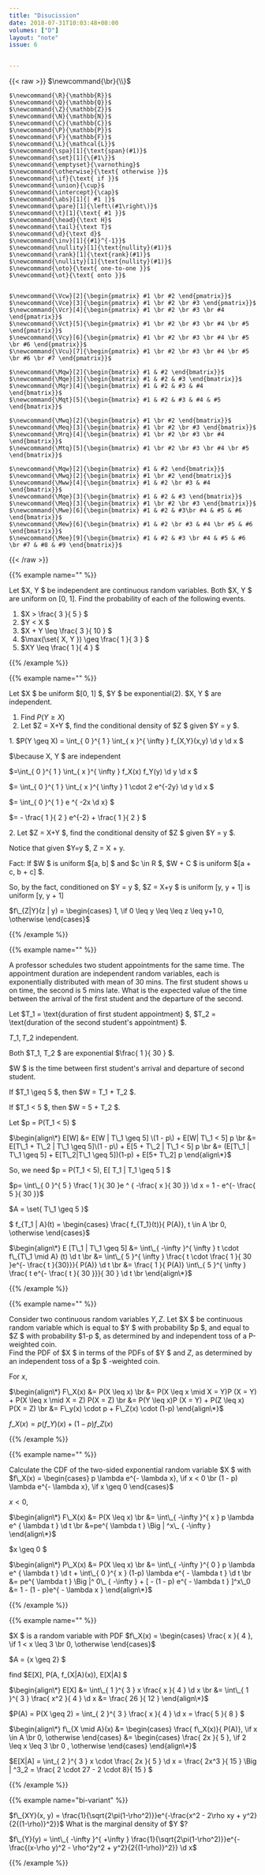 ```yaml
---
title: "Disucission"
date: 2018-07-31T10:03:48+08:00
volumes: ["D"]
layout: "note"
issue: 6


---
```



<!--more-->

<div class="latex-macros">
  {{< raw >}}
    $\newcommand{\br}{\\}$

    $\newcommand{\R}{\mathbb{R}}$
    $\newcommand{\Q}{\mathbb{Q}}$
    $\newcommand{\Z}{\mathbb{Z}}$
    $\newcommand{\N}{\mathbb{N}}$
    $\newcommand{\C}{\mathbb{C}}$
    $\newcommand{\P}{\mathbb{P}}$
    $\newcommand{\F}{\mathbb{F}}$
    $\newcommand{\L}{\mathcal{L}}$
    $\newcommand{\spa}[1]{\text{span}(#1)}$
    $\newcommand{\set}[1]{\{#1\}}$
    $\newcommand{\emptyset}{\varnothing}$
    $\newcommand{\otherwise}{\text{ otherwise }}$
    $\newcommand{\if}{\text{ if }}$
    $\newcommand{\union}{\cup}$
    $\newcommand{\intercept}{\cap}$
    $\newcommand{\abs}[1]{| #1 |}$
    $\newcommand{\pare}[1]{\left\(#1\right\)}$
    $\newcommand{\t}[1]{\text{ #1 }}$
    $\newcommand{\head}{\text H}$
    $\newcommand{\tail}{\text T}$
    $\newcommand{\d}{\text d}$
    $\newcommand{\inv}[1]{{#1}^{-1}}$
    $\newcommand{\nullity}[1]{\text{nullity}(#1)}$
    $\newcommand{\rank}[1]{\text{rank}(#1)}$
    $\newcommand{\nullity}[1]{\text{nullity}(#1)}$
    $\newcommand{\oto}{\text{ one-to-one }}$
    $\newcommand{\ot}{\text{ onto }}$


    $\newcommand{\Vcw}[2]{\begin{pmatrix} #1 \br #2 \end{pmatrix}}$
    $\newcommand{\Vce}[3]{\begin{pmatrix} #1 \br #2 \br #3 \end{pmatrix}}$
    $\newcommand{\Vcr}[4]{\begin{pmatrix} #1 \br #2 \br #3 \br #4 \end{pmatrix}}$
    $\newcommand{\Vct}[5]{\begin{pmatrix} #1 \br #2 \br #3 \br #4 \br #5 \end{pmatrix}}$
    $\newcommand{\Vcy}[6]{\begin{pmatrix} #1 \br #2 \br #3 \br #4 \br #5 \br #6 \end{pmatrix}}$
    $\newcommand{\Vcu}[7]{\begin{pmatrix} #1 \br #2 \br #3 \br #4 \br #5 \br #6 \br #7 \end{pmatrix}}$

    $\newcommand{\Mqw}[2]{\begin{bmatrix} #1 & #2 \end{bmatrix}}$
    $\newcommand{\Mqe}[3]{\begin{bmatrix} #1 & #2 & #3 \end{bmatrix}}$
    $\newcommand{\Mqr}[4]{\begin{bmatrix} #1 & #2 & #3 & #4 \end{bmatrix}}$
    $\newcommand{\Mqt}[5]{\begin{bmatrix} #1 & #2 & #3 & #4 & #5 \end{bmatrix}}$

    $\newcommand{\Mwq}[2]{\begin{bmatrix} #1 \br #2 \end{bmatrix}}$
    $\newcommand{\Meq}[3]{\begin{bmatrix} #1 \br #2 \br #3 \end{bmatrix}}$
    $\newcommand{\Mrq}[4]{\begin{bmatrix} #1 \br #2 \br #3 \br #4 \end{bmatrix}}$
    $\newcommand{\Mtq}[5]{\begin{bmatrix} #1 \br #2 \br #3 \br #4 \br #5 \end{bmatrix}}$

    $\newcommand{\Mqw}[2]{\begin{bmatrix} #1 & #2 \end{bmatrix}}$
    $\newcommand{\Mwq}[2]{\begin{bmatrix} #1 \br #2 \end{bmatrix}}$
    $\newcommand{\Mww}[4]{\begin{bmatrix} #1 & #2 \br #3 & #4 \end{bmatrix}}$
    $\newcommand{\Mqe}[3]{\begin{bmatrix} #1 & #2 & #3 \end{bmatrix}}$
    $\newcommand{\Meq}[3]{\begin{bmatrix} #1 \br #2 \br #3 \end{bmatrix}}$
    $\newcommand{\Mwe}[6]{\begin{bmatrix} #1 & #2 & #3\br #4 & #5 & #6 \end{bmatrix}}$
    $\newcommand{\Mew}[6]{\begin{bmatrix} #1 & #2 \br #3 & #4 \br #5 & #6 \end{bmatrix}}$
    $\newcommand{\Mee}[9]{\begin{bmatrix} #1 & #2 & #3 \br #4 & #5 & #6 \br #7 & #8 & #9 \end{bmatrix}}$
  {{< /raw >}}
</div>

{{% example name="" %}}

Let $X, Y $ be independent are continuous random variables. Both $X, Y $ are uniform on [0, 1]. Find the probability of each of the following events. <br>
1. $X > \frac{ 3 }{ 5 } $ <br>
2. $Y < X $ <br>
3. $X + Y \leq \frac{ 3 }{ 10 } $ <br>
4. $\max(\set{ X, Y }) \geq \frac{ 1 }{ 3 } $ <br>
5. $XY \leq \frac{ 1 }{ 4 } $

{{% /example %}}

{{% example name="" %}}

Let $X $ be uniform $[0, 1] $, $Y $ be exponential(2). $X, Y $ are independent. <br>
1. Find $P(Y \geq X)$ <br>
2. Let $Z = X+Y $, find the conditional density of $Z $ given $Y = y $.

1\. $P(Y \geq X) = \int\_{ 0 }^{ 1 } \int\_{ x }^{ \infty } f\_{X,Y}(x,y) \d y \d x $

$\because X, Y $ are independent

$=\int\_{ 0 }^{ 1 } \int\_{ x }^{ \infty } f\_X(x) f\_Y(y) \d y \d x $

$= \int\_{ 0 }^{ 1 } \int\_{ x }^{ \infty } 1 \cdot 2 e^{-2y} \d y \d x $

$= \int\_{ 0 }^{ 1 } e ^{ -2x  \d x} $

$= - \frac{ 1 }{ 2 } e^{-2} + \frac{ 1 }{ 2 } $


2\. Let $Z = X+Y $, find the conditional density of $Z $ given $Y = y $.

Notice that given $Y=y $, Z = X + y.

Fact: If $W $ is uniform $[a, b] $ and $c \in R $, $W + C $ is uniform $[a + c, b + c] $.

So, by the fact, conditioned on $Y = y $, $Z = X+y $ is uniform [y, y + 1] is uniform [y, y + 1]

$f\_{Z|Y}(z | y) = \begin{cases}
1, \if 0 \leq y \leq \leq z \leq y+1
0, \otherwise
\end{cases}$

{{% /example %}}

{{% example name="" %}}

A professor schedules two student appointments for the same time. The appointment duration are independent random variables, each is exponentially distributed with mean of 30 mins. The first student shows u on time, the second is 5 mins late. What is the expected value of the time between the arrival of the first student and the departure of the second.

Let $T\_1 = \text{duration of first student appointment} $, $T\_2 = \text{duration of the second student's appointment} $.

$T\_1, T\_2$ independent.


Both $T\_1, T\_2 $ are exponential $\frac{ 1 }{ 30 } $.

$W $ is the time between first student's arrival and departure of second student.

If $T\_1 \geq 5 $, then $W = T\_1 + T\_2 $.

If $T\_1 < 5 $, then $W = 5 + T\_2  $.

Let $p = P(T\_1 < 5) $

$\begin{align\*}
E[W] &= E[W | T\_1 \geq 5] \(1 - p\) + E[W| T\_1 < 5] p \br
&= E[T\_1 + T\_2 | T\_1 \geq 5]\(1 - p\) + E[5 + T\_2 | T\_1 < 5] p \br
&= (E[T\_1 | T\_1 \geq 5] + E[T\_2|T\_1 \geq 5])(1-p) + E[5+ T\_2] p
\end{align\*}$

So, we need $p = P(T\_1 < 5), E[ T\_1 | T\_1 \geq 5 ] $

$p= \int\_{ 0 }^{ 5 } \frac{ 1 }{ 30 }e ^ { -\frac{ x }{ 30 }} \d x = 1 - e^{- \frac{ 5 }{ 30 }}$

$A = \set{ T\_1 \geq 5 }$

$ f\_{T\_1 | A}(t) =
\begin{cases}
  \frac{ f\_{T\_1}(t)}{ P(A)}, t \in A \br
  0,  \otherwise
\end{cases}$

$\begin{align\*}
E [T\_1 | T\_1 \geq 5] &= \int\_{ -\infty }^{ \infty } t \cdot f\_{T\_1 \mid A} (t) \d t \br
&= \int\_{ 5 }^{ \infty } \frac{ t \cdot \frac{ 1 }{ 30 }e^{- \frac{ t }{30}}}{ P(A)} \d t \br
&= \frac{ 1 }{ P(A)} \int\_{ 5 }^{ \infty }  \frac{ t e^{- \frac{ t }{ 30 }}}{ 30 } \d t \br
\end{align\*}$


{{% /example %}}

{{% example name="" %}}

Consider two continuous random variables $Y, Z$. Let $X $ be continuous random variable which is equal to $Y $ with probability $p $, and equal to $Z $ with probability $1-p $, as determined by and independent toss of a P-weighted coin.
<br>Find the PDF of $X $ in terms of the PDFs of $Y $ and $Z$, as determined by an independent toss of a $p $ -weighted coin.

For $x$,

$\begin{align\*}
F\_X(x) &= P(X \leq x) \br
&= P(X \leq x \mid X = Y)P (X = Y) + P(X \leq x \mid X = Z) P(X = Z) \br
&= P(Y \leq x)P (X = Y) + P(Z \leq x) P(X = Z) \br
&= F\_y(x) \cdot p + F\_Z(x) \cdot (1-p)
\end{align\*}$

$f\_X(x) = p(f\_Y)(x) + (1 - p)f\_Z(x)$

{{% /example %}}

{{% example name="" %}}

Calculate the CDF of the two-sided exponential random variable $X $ with $f\_X(x) = \begin{cases}
p \lambda e^{- \lambda x}, \if x < 0 \br
(1 - p) \lambda e^{- \lambda x}, \if x \geq 0
\end{cases}$

$x < 0,$

$\begin{align\*}
F\_X(x) &= P(X \leq x)  \br
&= \int\_{ -\infty }^{ x } p \lambda e^ { \lambda t } \d t \br
&=pe^{ \lambda t } \Big | ^x\_ { -\infty }
\end{align\*}$

$x \geq 0 $

$\begin{align\*}
P\_X(x) &= P(X \leq x) \br
&= \int\_{ -\infty }^{ 0 } p \lambda e^ { \lambda t } \d t + \int\_{ 0 }^{ x } (1-p) \lambda e^{ - \lambda t } \d t \br
&= pe^{ \lambda t } \Big |^ 0\_ { -\infty } + [ - (1 - p) e^{ - \lambda t } ]^x\_0
&= 1 - (1 - p)e^{ - \lambda x }
\end{align\*}$

{{% /example %}}

{{% example name="" %}}

$X $ is a random variable with PDF $f\_X(x) = \begin{cases}
\frac{ x }{ 4 }, \if 1 < x \leq 3 \br
0, \otherwise
\end{cases}$

$A = {x \geq 2} $

find $E[X], P(A, f\_{X|A}(x)), E[X|A] $

$\begin{align\*}
 E[X] &= \int\_{ 1 }^{ 3 } x \frac{ x }{ 4 } \d x \br
&= \int\_{ 1 }^{ 3 } \frac{ x^2 }{ 4 } \d x
&= \frac{ 26 }{ 12 }
\end{align\*}$

$P(A) = P(X \geq 2) = \int\_{ 2 }^{ 3 } \frac{ x }{ 4 } \d x = \frac{ 5 }{ 8 } $

$\begin{align\*}
f\_{X \mid A}(x) &= \begin{cases}
  \frac{ f\_X(x)}{ P(A)}, \if x \in A \br
  0, \otherwise
\end{cases}
&= \begin{cases}
\frac{ 2x }{ 5 }, \if 2 \leq x \leq 3 \br
0 , \otherwise
\end{cases}
\end{align\*}$

$E[X|A] = \int\_{ 2 }^{ 3 } x \cdot \frac{ 2x }{ 5 } \d x = \frac{ 2x^3 }{ 15 } \Big | ^3\_2 = \frac{ 2 \cdot 27 - 2 \cdot 8}{ 15 } $

{{% /example %}}

{{% example name="bi-variant" %}}

$f\_{XY}(x, y) = \frac{1}{\sqrt{2\pi(1-\rho^2)}}e^{-\frac{x^2 - 2\rho xy + y^2}{2{(1-\rho)}^2}}$
What is the marginal density of $Y $?

$f\_{Y}(y) = \int\_{ -\infty }^{ +\infty } \frac{1}{\sqrt{2\pi(1-\rho^2)}}e^{-\frac{(x-\rho y)^2 - \rho^2y^2 + y^2}{2{(1-\rho)}^2}} \d x$

{{% /example %}}

